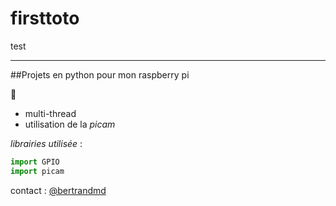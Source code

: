 # firsttoto
test

---

##Projets en python pour mon raspberry pi

:boar:

* multi-thread
* utilisation de la *picam*

_librairies utilisée_ :

```python
import GPIO
import picam
```

contact : [@bertrandmd](bertrand.md@gmail.com)
